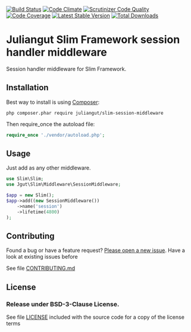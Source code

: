 [![Build Status](https://travis-ci.org/juliangut/slim-session-middleware.svg?branch=master)](https://travis-ci.org/juliangut/slim-session-middleware)
[![Code Climate](https://codeclimate.com/github/juliangut/slim-session-middleware/badges/gpa.svg)](https://codeclimate.com/github/juliangut/slim-session-middleware)
[![Scrutinizer Code Quality](https://scrutinizer-ci.com/g/juliangut/slim-session-middleware/badges/quality-score.png?b=master)](https://scrutinizer-ci.com/g/juliangut/slim-session-middleware/?branch=master)
[![Code Coverage](https://scrutinizer-ci.com/g/juliangut/slim-session-middleware/badges/coverage.png?b=master)](https://scrutinizer-ci.com/g/juliangut/slim-session-middleware/?branch=master)
[![Latest Stable Version](https://poser.pugx.org/juliangut/slim-session-middleware/v/stable.svg)](https://packagist.org/packages/juliangut/slim-session-middleware)
[![Total Downloads](https://poser.pugx.org/juliangut/slim-session-middleware/downloads.svg)](https://packagist.org/packages/juliangut/slim-session-middleware)

# Juliangut Slim Framework session handler middleware

Session handler middleware for Slim Framework.

## Installation

Best way to install is using [Composer](https://getcomposer.org/):

```
php composer.phar require juliangut/slim-session-middleware
```

Then require_once the autoload file:

```php
require_once './vendor/autoload.php';
```

## Usage

Just add as any other middleware.

```php
use Slim\Slim;
use Jgut\Slim\Middleware\SessionMiddleware;

$app = new Slim();
$app->add((new SessionMiddleware())
    ->name('session')
    ->lifetime(4800)
);
```

## Contributing

Found a bug or have a feature request? [Please open a new issue](https://github.com/juliangut/slim-session-middleware/issues). Have a look at existing issues before

See file [CONTRIBUTING.md](https://github.com/juliangut/slim-session-middleware/blob/master/CONTRIBUTING.md)

## License

### Release under BSD-3-Clause License.

See file [LICENSE](https://github.com/juliangut/slim-session-middleware/blob/master/LICENSE) included with the source code for a copy of the license terms

